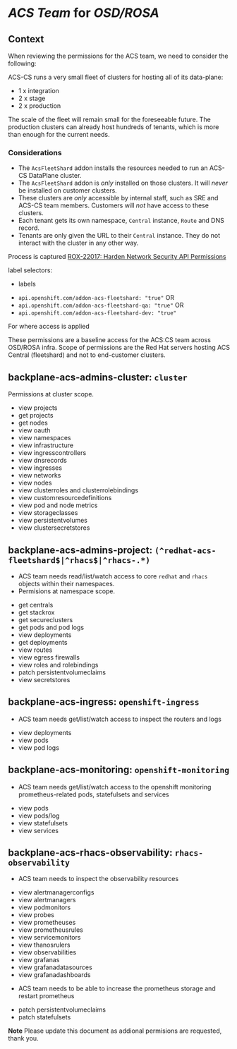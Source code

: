 # *ACS Team* for *OSD/ROSA*

## Context

When reviewing the permissions for the ACS team, we need to consider the following:

ACS-CS runs a very small fleet of clusters for hosting all of its data-plane:
- 1 x integration
- 2 x stage
- 2 x production

The scale of the fleet will remain small for the foreseeable future.
The production clusters can already host hundreds of tenants, which is more
than enough for the current needs.

### Considerations
- The `AcsFleetShard` addon installs the resources needed to run an ACS-CS DataPlane cluster.
- The `AcsFleetShard` addon is *only* installed on those clusters. It will *never* be installed on customer clusters.
- These clusters are *only* accessible by internal staff, such as SRE and ACS-CS team members. Customers will *not* have access to these clusters.
- Each tenant gets its own namespace, `Central` instance, `Route` and DNS record.
- Tenants are only given the URL to their `Central` instance. They do not interact with the cluster in any other way.

Process is captured [ROX-22017: Harden Network Security API Permissions](https://docs.google.com/document/d/1lyzFjK51py6o62zS5ErPFLbCNVJfq4e5PvVI2Y2z0Mg/edit)

label selectors:
* labels
- `api.openshift.com/addon-acs-fleetshard: "true"` OR
- `api.openshift.com/addon-acs-fleetshard-qa: "true"` OR
- `api.openshift.com/addon-acs-fleetshard-dev: "true"` 

For where access is applied

These permissions are a baseline access for the ACS:CS team across OSD/ROSA infra.  Scope of permissions are the Red Hat servers hosting ACS Central (fleetshard) and not to end-customer clusters.

## backplane-acs-admins-cluster: `cluster`
Permissions at cluster scope. 

* view projects
* get projects
* get nodes
* view oauth
* view namespaces
* view infrastructure
* view ingresscontrollers
* view dnsrecords
* view ingresses
* view networks
* view nodes
* view clusterroles and clusterrolebindings
* view customresourcedefinitions
* view pod and node metrics
* view storageclasses
* view persistentvolumes
* view clustersecretstores

## backplane-acs-admins-project: `(^redhat-acs-fleetshard$|^rhacs$|^rhacs-.*)`
- ACS team needs read/list/watch access to core `redhat` and `rhacs` objects within their namespaces.
- Permisions at namespace scope.

* get centrals
* get stackrox
* get secureclusters
* get pods and pod logs
* view deployments
* get deployments
* view routes
* view egress firewalls
* view roles and rolebindings
* patch persistentvolumeclaims
* view secretstores

## backplane-acs-ingress: `openshift-ingress`

- ACS team needs get/list/watch access to inspect the routers and logs

* view deployments
* view pods
* view pod logs

## backplane-acs-monitoring: `openshift-monitoring`

- ACS team needs get/list/watch access to the openshift monitoring prometheus-related pods, statefulsets and services

* view pods
* view pods/log
* view statefulsets
* view services

## backplane-acs-rhacs-observability: `rhacs-observability`

- ACS team needs to inspect the observability resources

* view alertmanagerconfigs
* view alertmanagers
* view podmonitors
* view probes
* view prometheuses
* view prometheusrules
* view servicemonitors
* view thanosrulers
* view observabilities
* view grafanas
* view grafanadatasources
* view grafanadashboards

- ACS team needs to be able to increase the prometheus storage and restart prometheus

* patch persistentvolumeclaims
* patch statefulsets

**Note** Please update this document as addional permisions are requested, thank you.